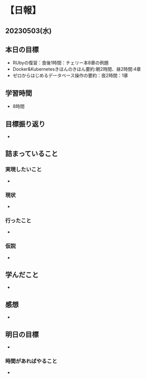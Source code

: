 # 【日報】
## 20230503(水)
## 本日の目標
- RUbyの復習：食後1時間：チェリー本8章の例題
- Docker&Kubernetesきほんのきほん要約:朝2時間、昼2時間:4章
- ゼロからはじめるデータベース操作の要約：夜2時間：1章

## 学習時間
- 8時間

## 目標振り返り
- 

## 詰まっていること
### 実現したいこと 
- 
### 現状
- 
### 行ったこと 
- 
### 仮説
- 

## 学んだこと
- 

## 感想
- 

## 明日の目標
- 

### 時間があればやること
- 
